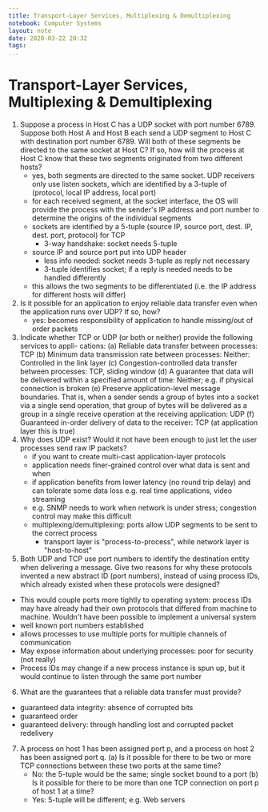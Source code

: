 ```yaml
---
title: Transport-Layer Services, Multiplexing & Demultiplexing
notebook: Computer Systems
layout: note
date: 2020-03-22 20:32
tags: 
...
```


# Transport-Layer Services, Multiplexing & Demultiplexing

[TOC]: #


1. Suppose a process in Host C has a UDP socket with port number 6789. Suppose both Host
A and Host B each send a UDP segment to Host C with destination port number 6789. Will
both of these segments be directed to the same socket at Host C? If so, how will the process
at Host C know that these two segments originated from two different hosts?
    - yes, both segments are directed to the same socket.  UDP receivers only use listen sockets,
      which are identified by a 3-tuple of (protocol, local IP address, local port)
    - for each received segment, at the socket interface, the OS will provide the process with
      the sender's IP address and port number to determine the origins of the individual segments
    - sockets are identified by a 5-tuple (source IP, source port, dest. IP, dest. port, protocol) for TCP
      - 3-way handshake: socket needs 5-tuple
    - source IP and source port put into UDP header
      - less info needed: socket needs 3-tuple as reply not necessary
      - 3-tuple identifies socket; if a reply is needed needs to be handled differently
    - this allows the two segments to be differentiated (i.e. the IP address for different hosts
      will differ)
2. Is it possible for an application to enjoy reliable data transfer even when the application
runs over UDP? If so, how?
    - yes: becomes responsibility of application to handle missing/out of order packets
3. Indicate whether TCP or UDP (or both or neither) provide the following services to appli-
cations:
(a) Reliable data transfer between processes: TCP
(b) Minimum data transmission rate between processes: Neither: Controlled in the link layer
(c) Congestion-controlled data transfer between processes: TCP, sliding window
(d) A guarantee that data will be delivered within a specified amount of time: Neither; e.g. if physical connection is broken
(e) Preserve application-level message boundaries. That is, when a sender sends a group
of bytes into a socket via a single send operation, that group of bytes will be delivered
as a group in a single receive operation at the receiving application: UDP
(f) Guaranteed in-order delivery of data to the receiver: TCP (at application layer this is true)
4. Why does UDP exist? Would it not have been enough to just let the user processes send
raw IP packets?
    - if you want to create multi-cast application-layer protocols
    - application needs finer-grained control over what data is sent and when
    - if application benefits from lower latency (no round trip delay) and can tolerate some data loss e.g. real time applications,
      video streaming
    - e.g. SNMP needs to work when network is under stress; congestion control may make this difficult
    - multiplexing/demultiplexing: ports allow UDP segments to be sent to the correct process
      - transport layer is "process-to-process", while network layer is "host-to-host"
5. Both UDP and TCP use port numbers to identify the destination entity when delivering
a message. Give two reasons for why these protocols invented a new abstract ID (port
numbers), instead of using process IDs, which already existed when these protocols were
designed?
  - This would couple ports more tightly to operating system: process IDs may have already had their
    own protocols that differed from machine to machine.  Wouldn't have been possible to
    implement a universal system
  - well known port numbers established
  - allows processes to use multiple ports for multiple channels of communication
  - May expose information about underlying processes: poor for security (not really)
  - Process IDs may change if a new process instance is spun up, but it would continue
    to listen through the same port number
6. What are the guarantees that a reliable data transfer must provide?
  - guaranteed data integrity: absence of corrupted bits
  - guaranteed order 
  - guaranteed delivery: through handling lost and corrupted packet redelivery

7. A process on host 1 has been assigned port p, and a process on host 2 has been assigned
port q.
(a) Is it possible for there to be two or more TCP connections between these two ports at
the same time?
    - No: the 5-tuple would be the same; single socket bound to a port
(b) Is it possible for there to be more than one TCP connection on port p of host 1 at a
time?
    - Yes: 5-tuple will be different; e.g. Web servers
